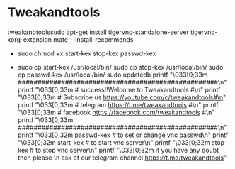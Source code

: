 # Tweakandtools
tweakandtoolssudo apt-get install tigervnc-standalone-server tigervnc-xorg-extension mate --install-recommends
+ sudo chmod +x start-kex stop-kex passwd-kex
- sudo cp start-kex /usr/local/bin/
  sudo cp stop-kex /usr/local/bin/
  sudo cp passwd-kex /usr/local/bin/
  sudo updatedb
  printf "\033[0;33m ###################################################\n"
  printf "\033[0;33m # success!!Welcome to Tweakandtools               #\n" 
  printf "\033[0;33m # Subscribe us https://youtube.com/c/tweakandtools#\n"
  printf "\033[0;33m # telegram https://t.me/tweakandtools             #\n"
  printf "\033[0;33m # facebook https://facebook.com/tweakandtools     #\n"
  printf "\033[0;33m ###################################################\n"
  printf "\033[0;32m passwd-kex  # to set or change vnc passwd\n"
  printf "\033[0;32m start-kex   # to start vnc server\n"
  printf "\033[0;32m stop-kex    # to stop vnc server\n"
  printf "\033[0;32m if you have any doubt then please \n ask of our telegram channel https://t.me/tweakandtools"
